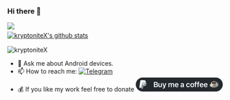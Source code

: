 ### Hi there 👋 

![](https://komarev.com/ghpvc/?username=kryptoniteX&color=blue)
<br>
<a href="https://github.com/kryptoniteX?tab=repositories">
 <img align="center" src="https://github-readme-stats.vercel.app/api?username=kryptoniteX&&show_icons=true&count_private=true" alt="kryptoniteX's github stats"/>
</a>
<!--
**kryptoniteX/kryptoniteX** is a ✨ _special_ ✨ repository because its `README.md` (this file) appears on your GitHub profile.
-->
<p><img align="center" src="https://github-readme-streak-stats.herokuapp.com?user=kryptoniteX&theme=dark-smoky&ring=229C67&fire=229C67&sideNums=32E698&currStreakNum=32E698&sideLabels=229C67)](https://git.io/streak-stats" alt="kryptoniteX" /></p>

- 💬 Ask me about Android devices.
- 📫 How to reach me: [![Telegram](https://img.shields.io/static/v1?label=Telegram&message=chat&color=167c80)](https://t.me/jartinup)
- 💰 If you like my work feel free to donate <a href="https://www.paypal.me/jartinup"><img height="32" src="https://github.com/everdrone/coolbadge/blob/master/badges/Paypal/Coffee/Dark/Short.png" />
